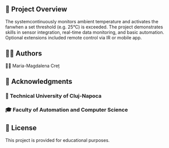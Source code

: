
## 📝 Project Overview
The systemcontinuously monitors ambient temperature and activates the fanwhen a set threshold (e.g. 25°C) is exceeded. The project demonstrates skills in sensor integration, real-time data monitoring, and basic automation. Optional extensions included remote control via IR or mobile app.

## 👩‍💻 Authors
👩‍🎓 Maria-Magdalena Creț

## 🙏 Acknowledgments
### 🏫 Technical University of Cluj-Napoca
### 🎓 Faculty of Automation and Computer Science

## 📄 License
This project is provided for educational purposes.
